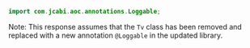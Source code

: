 ```java
import com.jcabi.aoc.annotations.Loggable;
```
Note: This response assumes that the `Tv` class has been removed and replaced with a new annotation `@Loggable` in the updated library.
